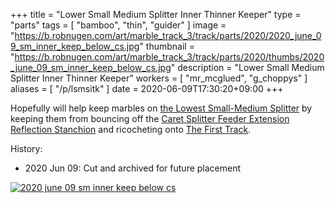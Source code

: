 +++
title = "Lower Small Medium Splitter Inner Thinner Keeper"
type = "parts"
tags = [ "bamboo", "thin", "guider" ]
image = "https://b.robnugen.com/art/marble_track_3/track/parts/2020/2020_june_09_sm_inner_keep_below_cs.jpg"
thumbnail = "https://b.robnugen.com/art/marble_track_3/track/parts/2020/thumbs/2020_june_09_sm_inner_keep_below_cs.jpg"
description = "Lower Small Medium Splitter Inner Thinner Keeper"
workers = [
    "mr_mcglued",
    "g_choppys"
]
aliases = [
    "/p/lsmsitk"
]
date = 2020-06-09T17:30:20+09:00
+++

Hopefully will help keep marbles on [the Lowest Small-Medium Splitter](/parts/the_lowest_small-medium_splitter/) by keeping them from bouncing off the [Caret Splitter Feeder Extension Reflection Stanchion](/parts/caret-splitter-feeder-extension-reflection-stanchion/) and ricocheting onto [The First Track](/parts/the_first_track/).

History:

* 2020 Jun 09: Cut and archived for future placement

[![2020 june 09 sm inner keep below cs](//b.robnugen.com/art/marble_track_3/track/parts/2020/thumbs/2020_june_09_sm_inner_keep_below_cs.jpg)](//b.robnugen.com/art/marble_track_3/track/parts/2020/2020_june_09_sm_inner_keep_below_cs.jpg)
